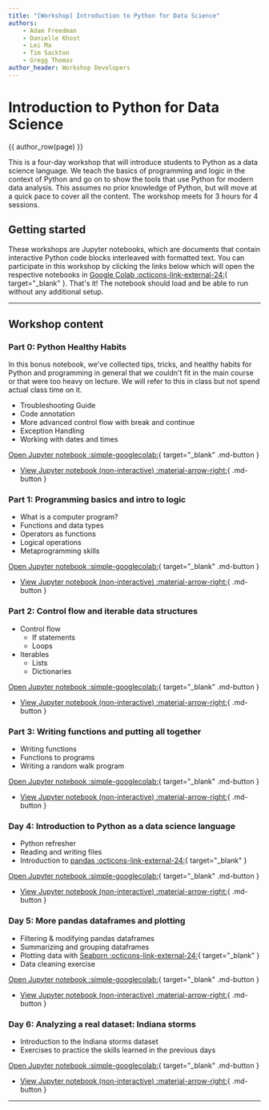 ```yaml
---
title: "[Workshop] Introduction to Python for Data Science"
authors:
    - Adam Freedman
    - Danielle Khost
    - Lei Ma
    - Tim Sackton    
    - Gregg Thomas
author_header: Workshop Developers
---
```


# Introduction to Python for Data Science

{{ author_row(page) }}

This is a four-day workshop that will introduce students to Python as a data science language. We teach the basics of programming and logic in the context of Python and go on to show the tools that use Python for modern data analysis. This assumes no prior knowledge of Python, but will move at a quick pace to cover all the content. The workshop meets for 3 hours for 4 sessions. 

## Getting started

These workshops are Jupyter notebooks, which are documents that contain interactive Python code blocks interleaved with formatted text. You can participate in this workshop by clicking the links below which will open the respective notebooks in [Google Colab :octicons-link-external-24:](https://colab.research.google.com/){ target="_blank" }. That's it! The notebook should load and be able to run without any additional setup.

---

## Workshop content

### Part 0: Python Healthy Habits

In this bonus notebook, we've collected tips, tricks, and healthy habits for Python and programming in general that we couldn't fit in the main course or that were too heavy on lecture. We will refer to this in class but not spend actual class time on it. 

* Troubleshooting Guide
* Code annotation
* More advanced control flow with break and continue
* Exception Handling
* Working with dates and times

[Open Jupyter notebook :simple-googlecolab:](https://colab.research.google.com/github/harvardinformatics/python-intensive/blob/main/python-healthy-habits.ipynb){ target="_blank" .md-button }
- [View Jupyter notebook (non-interactive) :material-arrow-right:](python-healthy-habits.md){ .md-button }

### Part 1: Programming basics and intro to logic

* What is a computer program?
* Functions and data types
* Operators as functions
* Logical operations
* Metaprogramming skills

[Open Jupyter notebook :simple-googlecolab:](https://colab.research.google.com/github/harvardinformatics/python-intensive/blob/main/Python-Part1-student.ipynb){ target="_blank" .md-button } 
- [View Jupyter notebook (non-interactive) :material-arrow-right:](Python-Part1.md){ .md-button }

### Part 2: Control flow and iterable data structures

* Control flow
    * If statements
    * Loops
* Iterables
    * Lists
    * Dictionaries

[Open Jupyter notebook :simple-googlecolab:](https://colab.research.google.com/github/harvardinformatics/python-intensive/blob/main/Python-Part2.ipynb){ target="_blank" .md-button }
 - [View Jupyter notebook (non-interactive) :material-arrow-right:](Python-Part2.md){ .md-button }

### Part 3: Writing functions and putting all together

* Writing functions
* Functions to programs
* Writing a random walk program

[Open Jupyter notebook :simple-googlecolab:](https://colab.research.google.com/github/harvardinformatics/python-intensive/blob/main/Python-Part3.ipynb){ target="_blank" .md-button }
 - [View Jupyter notebook (non-interactive) :material-arrow-right:](Python-Part3.md){ .md-button }

### Day 4: Introduction to Python as a data science language

* Python refresher
* Reading and writing files
* Introduction to [pandas :octicons-link-external-24:](https://pandas.pydata.org/){ target="_blank" }

[Open Jupyter notebook :simple-googlecolab:](https://colab.research.google.com/github/harvardinformatics/python-intensive/blob/main/Python-Part4.ipynb){ target="_blank" .md-button }
 - [View Jupyter notebook (non-interactive) :material-arrow-right:](Python-Part4.md){ .md-button }

### Day 5: More pandas dataframes and plotting

* Filtering & modifying pandas dataframes
* Summarizing and grouping dataframes
* Plotting data with [Seaborn :octicons-link-external-24:](https://seaborn.pydata.org/){ target="_blank" }
* Data cleaning exercise

[Open Jupyter notebook :simple-googlecolab:](https://colab.research.google.com/github/harvardinformatics/python-intensive/blob/main/Python-Part5.ipynb){ target="_blank" .md-button } 
- [View Jupyter notebook (non-interactive) :material-arrow-right:](Python-Part5.md){ .md-button }

### Day 6: Analyzing a real dataset: Indiana storms

* Introduction to the Indiana storms dataset
* Exercises to practice the skills learned in the previous days

[Open Jupyter notebook :simple-googlecolab:](https://colab.research.google.com/github/harvardinformatics/python-intensive/blob/main/Python-Part6.ipynb){ target="_blank" .md-button }
 - [View Jupyter notebook (non-interactive) :material-arrow-right:](Python-Part6.md){ .md-button }

 ---